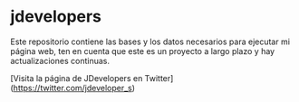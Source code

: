 # jdevelopers

Este repositorio contiene las bases y los datos necesarios para ejecutar mi página web, ten en cuenta que
este es un proyecto a largo plazo y hay actualizaciones continuas.

[Visita la página de JDevelopers en Twitter] (https://twitter.com/jdeveloper_s)
